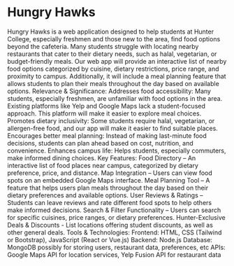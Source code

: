 # Hungry Hawks
Hungry Hawks is a web application designed to help students at Hunter College, especially freshmen and those new to the area, find food options beyond the cafeteria. Many students struggle with locating nearby restaurants that cater to their dietary needs, such as halal, vegetarian, or budget-friendly meals.
Our web app will provide an interactive list of nearby food options categorized by cuisine, dietary restrictions, price range, and proximity to campus. Additionally, it will include a meal planning feature that allows students to plan their meals throughout the day based on available options.
Relevance & Significance:
Addresses food accessibility: Many students, especially freshmen, are unfamiliar with food options in the area. Existing platforms like Yelp and Google Maps lack a student-focused approach. This platform will make it easier to explore meal choices.
Promotes dietary inclusivity: Some students require halal, vegetarian, or allergen-free food, and our app will make it easier to find suitable places.
Encourages better meal planning: Instead of making last-minute food decisions, students can plan ahead based on cost, nutrition, and convenience.
Enhances campus life: Helps students, especially commuters, make informed dining choices.
Key Features:
Food Directory – An interactive list of food places near campus, categorized by dietary preference, price, and distance.
Map Integration – Users can view food spots on an embedded Google Maps interface.
Meal Planning Tool – A feature that helps users plan meals throughout the day based on their dietary preferences and available options.
User Reviews & Ratings – Students can leave reviews and rate different food spots to help others make informed decisions.
Search & Filter Functionality – Users can search for specific cuisines, price ranges, or dietary preferences.
Hunter-Exclusive Deals & Discounts - List locations offering student discounts, as well as other general deals.
Tools & Technologies:
Frontend: HTML, CSS (Tailwind or Bootstrap), JavaScript (React or Vue.js)
Backend: Node.js 
Database: MongoDB possibly for storing users, restaurant data, preferences, etc
APIs: Google Maps API for location services, Yelp Fusion API for restaurant data
